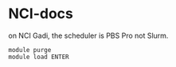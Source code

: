# NCI-docs

on NCI Gadi, the scheduler is PBS Pro not Slurm. 

```
module purge
module load ENTER
```
